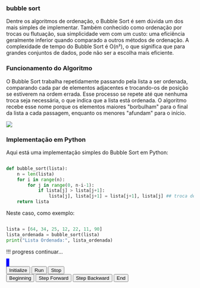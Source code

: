 ### bubble sort

Dentre os algoritmos de ordenação, o Bubble Sort é sem dúvida um dos mais simples de implementar. Também conhecido como ordenação por trocas ou flutuação, sua simplicidade vem com um custo: uma eficiência geralmente inferior quando comparado a outros métodos de ordenação. A complexidade de tempo do Bubble Sort é O(n²), o que significa que para grandes conjuntos de dados, pode não ser a escolha mais eficiente.

### Funcionamento do Algoritmo

O Bubble Sort trabalha repetidamente passando pela lista a ser ordenada, comparando cada par de elementos adjacentes e trocando-os de posição se estiverem na ordem errada. Esse processo se repete até que nenhuma troca seja necessária, o que indica que a lista está ordenada. O algoritmo recebe esse nome porque os elementos maiores "borbulham" para o final da lista a cada passagem, enquanto os menores "afundam" para o início.


![](https://panda.ime.usp.br/panda/static/pythonds_pt/_images/bubblepass.png)


### Implementação em Python

Aqui está uma implementação simples do Bubble Sort em Python:

```python 

def bubble_sort(lista):
    n = len(lista)
    for i in range(n):
        for j in range(0, n-i-1):
            if lista[j] > lista[j+1]:
                lista[j], lista[j+1] = lista[j+1], lista[j] ## troca de posição
    return lista

```

Neste caso, como exemplo:

```python

lista = [64, 34, 25, 12, 22, 11, 90]
lista_ordenada = bubble_sort(lista)
print("Lista Ordenada:", lista_ordenada)

```


!!! progress
    continuar...


    
<div id="bubble_anim">
<canvas id="bubble_anim_canvas" width="400" height="400" style="border:4px solid blue"></canvas>
<br>
<button onclick="bubble_anim_anim = bubble_anim_init('bubble_anim')">Initialize</button>
<button onclick="bubble_anim_anim.run('bubble_anim_anim')">Run</button>
<button onclick="bubble_anim_anim.stop()">Stop</button> <br>
<button onclick="bubble_anim_anim.begin()">Beginning</button>
<button onclick="bubble_anim_anim.forward()">Step Forward</button>
<button onclick="bubble_anim_anim.backward()">Step Backward</button>
<button onclick="bubble_anim_anim.end()">End</button>

<script type="text/javascript">
bubble_anim_init = function(divid)
{
   var a = new Animator(new BubbleSortModel(), new BarViewer(), divid)
   a.init()
   return a
}
</script>

</div>